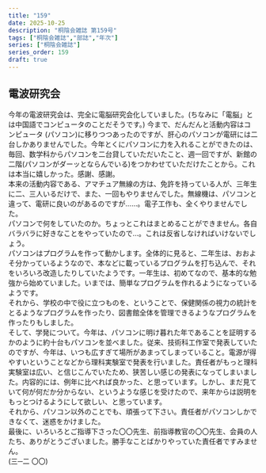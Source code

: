 ```yaml
---
title: "159"
date: 2025-10-25
description: "桐陰会雑誌 第159号"
tags: ["桐陰会雑誌","部誌","年次"]
series: ["桐陰会雑誌"]
series_order: 159
draft: true
---
```

## 電波研究会

今年の電波研究会は、完全に電脳研究会化していました。(ちなみに「電脳」とは中国語でコンピュータのことだそうです。) 今まで、だんだんと活動内容はコンピュータ (パソコン)に移りつつあったのですが、肝心のパソコンが電研には二台しかありませんでした。今年とくにパソコンに力を入れることができたのは、毎回、数学科からパソコンを二台貸していただいたこと、週一回ですが、新館の二階(パソコンがダーッとならんでいる)をつかわせていただけたことから。これは本当に嬉しかった。感謝、感謝。  
​本来の活動内容である、アマチュア無線の方は、免許を持っている人が、三年生に二、三人いるだけで、また、一回もやりませんでした。無線機は、パソコンと違って、電研に良いのがあるのですが……。電子工作も、全くやりませんでした。  
​パソコンで何をしていたのか。ちょっとこれはまとめることができません。各自バラバラに好きなことをやっていたので…。これは反省しなければいけないでしょう。  
パソコンはプログラムを作って動かします。全体的に見ると、二年生は、おおよそ分かっているようなので、本などに載っているプログラムを打ち込んで、それをいろいろ改造したりしていたようです。一年生は、初めてなので、基本的な勉強から始めていました。いまでは、簡単なプログラムを作れるようになっているようです。  
それから、学校の中で役に立つものを、ということで、保健関係の視力の統計をとるようなプログラムを作ったり、図書館全体を管理できるようなプログラムを作ったりもしました。  
​そして、学発について。今年は、パソコンに明け暮れた年であることを証明するかのように約十台もパソコンを並べました。従来、技術科工作室で発表していたのですが、今年は、いつも広すぎて場所があまってしまっていること。電源が得やすいということなどから理科実験室で発表を行いました。責任者がもっと理科実験室は広い、と信じこんでいたため、狭苦しい感じの発表になってしまいました。内容的には、例年に比べれば良かった、と思っています。しかし、まだ見ていて何が何だか分からない、というような感じを受けたので、来年からは説明をもっとつけるようにして欲しい、と思っています。  
​それから、パソコン以外のことでも、頑張って下さい。責任者がパソコンしかできなくて、迷惑をかけました。  
​最後に、いろいろとご指導下さった〇〇先生、前指導教官の〇〇先生、会員の人たち、ありがとうございました。勝手なことばかりやっていた責任者ですみません。  
(三─二 〇〇)

